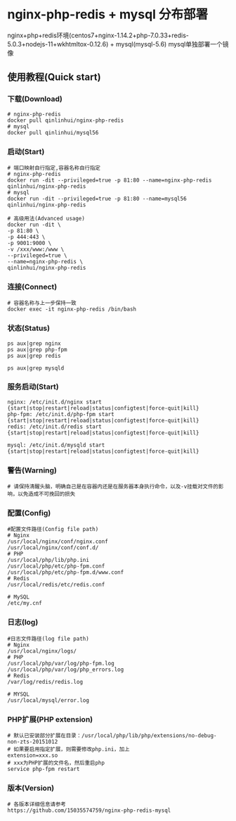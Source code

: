 # nginx-php-redis + mysql 分布部署
nginx+php+redis环境(centos7+nginx-1.14.2+php-7.0.33+redis-5.0.3+nodejs-11+wkhtmltox-0.12.6)
    +
mysql(mysql-5.6) mysql单独部署一个镜像

## 使用教程(Quick start)
### 下载(Download)
```
# nginx-php-redis 
docker pull qinlinhui/nginx-php-redis
# mysql
docker pull qinlinhui/mysql56
```
### 启动(Start)
```
# 端口映射自行指定,容器名称自行指定
# nginx-php-redis
docker run -dit --privileged=true -p 81:80 --name=nginx-php-redis qinlinhui/nginx-php-redis
# mysql
docker run -dit --privileged=true -p 81:80 --name=mysql56 qinlinhui/nginx-php-redis

# 高级用法(Advanced usage)
docker run -dit \
-p 81:80 \
-p 444:443 \
-p 9001:9000 \
-v /xxx/www:/www \
--privileged=true \
--name=nginx-php-redis \
qinlinhui/nginx-php-redis
```
### 连接(Connect)
```
# 容器名称与上一步保持一致
docker exec -it nginx-php-redis /bin/bash
```
### 状态(Status)
```
ps aux|grep nginx
ps aux|grep php-fpm
ps aux|grep redis

ps aux|grep mysqld
```
### 服务启动(Start)
```
nginx: /etc/init.d/nginx start {start|stop|restart|reload|status|configtest|force-quit|kill}
php-fpm: /etc/init.d/php-fpm start {start|stop|restart|reload|status|configtest|force-quit|kill}
redis: /etc/init.d/redis start {start|stop|restart|reload|status|configtest|force-quit|kill}

mysql: /etc/init.d/mysqld start {start|stop|restart|reload|status|configtest|force-quit|kill}
```
### 警告(Warning)
```
# 请保持清醒头脑，明确自己是在容器内还是在服务器本身执行命令，以及-v挂载对文件的影响，以免造成不可挽回的损失
```
### 配置(Config)
```
#配置文件路径(Config file path)
# Nginx
/usr/local/nginx/conf/nginx.conf
/usr/local/nginx/conf/conf.d/
# PHP
/usr/local/php/lib/php.ini
/usr/local/php/etc/php-fpm.conf
/usr/local/php/etc/php-fpm.d/www.conf
# Redis
/usr/local/redis/etc/redis.conf

# MySQL
/etc/my.cnf
```
### 日志(log)
```
#日志文件路径(log file path)
# Nginx
/usr/local/nginx/logs/
# PHP
/usr/local/php/var/log/php-fpm.log
/usr/local/php/var/log/php_errors.log
# Redis
/var/log/redis/redis.log

# MYSQL
/usr/local/mysql/error.log
```

### PHP扩展(PHP extension)
```
# 默认已安装部分扩展在目录：/usr/local/php/lib/php/extensions/no-debug-non-zts-20151012
# 如果要启用指定扩展，则需要修改php.ini，加上
extension=xxx.so
# xxx为PHP扩展的文件名，然后重启php
service php-fpm restart
```
### 版本(Version)
```
# 各版本详细信息请参考
https://github.com/15035574759/nginx-php-redis-mysql
```
